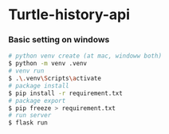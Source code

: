 # Turtle-history-api
### Basic setting on windows
```sh
# python venv create (at mac, windoww both)
$ python -m venv .venv
# venv run
$ .\.venv\Scripts\activate
# package install
$ pip install -r requirement.txt
# package export
$ pip freeze > requirement.txt
# run server
$ flask run
```